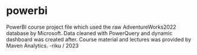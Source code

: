 # powerbi

PowerBI course project file which used the raw AdventureWorks2022 database by Microsoft.
Data cleaned with PowerQuery and dynamic dashboard was created after.
Course material and lectures was provided by Maven Analytics.
-riku / 2023
